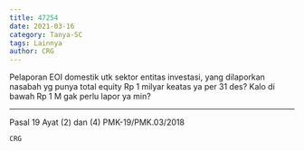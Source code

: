 ```yaml
---
title: 47254
date: 2021-03-16
category: Tanya-SC
tags: Lainnya
author: CRG
---
```


Pelaporan EOI domestik utk sektor entitas investasi, yang dilaporkan nasabah yg punya total equity Rp 1 milyar keatas ya per 31 des? Kalo di bawah Rp 1 M gak perlu lapor ya min?

---

Pasal 19 Ayat (2) dan (4) PMK-19/PMK.03/2018

`CRG`
